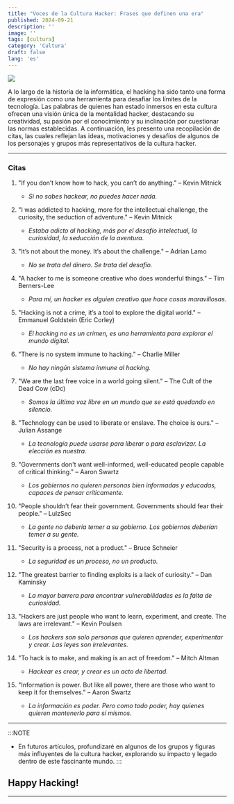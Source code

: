 ```yaml
---
title: "Voces de la Cultura Hacker: Frases que definen una era"
published: 2024-09-21
description: ''
image: ''
tags: [cultura]
category: 'Cultura'
draft: false 
lang: 'es'
---
```


![](https://ngathanblog.wordpress.com/wp-content/uploads/2019/02/hacker_culture.jpg?w=640)


A lo largo de la historia de la informática, el hacking ha sido tanto una forma de expresión como una herramienta para desafiar los límites de la tecnología. Las palabras de quienes han estado inmersos en esta cultura ofrecen una visión única de la mentalidad hacker, destacando su creatividad, su pasión por el conocimiento y su inclinación por cuestionar las normas establecidas. A continuación, les presento una recopilación de citas, las cuales reflejan las ideas, motivaciones y desafíos de algunos de los personajes y grupos más representativos de la cultura hacker.
_________

### Citas

1. "If you don’t know how to hack, you can’t do anything." – Kevin Mitnick  
   - *Si no sabes hackear, no puedes hacer nada.* 

2. "I was addicted to hacking, more for the intellectual challenge, the curiosity, the seduction of adventure." – Kevin Mitnick  
   - *Estaba adicto al hacking, más por el desafío intelectual, la curiosidad, la seducción de la aventura.*

3. "It’s not about the money. It’s about the challenge." – Adrian Lamo  
   - *No se trata del dinero. Se trata del desafío.*

4. "A hacker to me is someone creative who does wonderful things." – Tim Berners-Lee  
   - *Para mí, un hacker es alguien creativo que hace cosas maravillosas.*

5. "Hacking is not a crime, it’s a tool to explore the digital world." – Emmanuel Goldstein (Eric Corley)  
   - *El hacking no es un crimen, es una herramienta para explorar el mundo digital.*

6. "There is no system immune to hacking." – Charlie Miller  
   - *No hay ningún sistema inmune al hacking.*

7. "We are the last free voice in a world going silent." – The Cult of the Dead Cow (cDc)  
   - *Somos la última voz libre en un mundo que se está quedando en silencio.*

8. "Technology can be used to liberate or enslave. The choice is ours." – Julian Assange  
   - *La tecnología puede usarse para liberar o para esclavizar. La elección es nuestra.*

9. "Governments don't want well-informed, well-educated people capable of critical thinking." – Aaron Swartz  
   - *Los gobiernos no quieren personas bien informadas y educadas, capaces de pensar críticamente.*

10. "People shouldn’t fear their government. Governments should fear their people." – LulzSec  
    - *La gente no debería temer a su gobierno. Los gobiernos deberían temer a su gente.*

11. "Security is a process, not a product." – Bruce Schneier  
    - *La seguridad es un proceso, no un producto.*

12. "The greatest barrier to finding exploits is a lack of curiosity." – Dan Kaminsky  
    - *La mayor barrera para encontrar vulnerabilidades es la falta de curiosidad.*

13. "Hackers are just people who want to learn, experiment, and create. The laws are irrelevant." – Kevin Poulsen  
    - *Los hackers son solo personas que quieren aprender, experimentar y crear. Las leyes son irrelevantes.*

14. "To hack is to make, and making is an act of freedom." – Mitch Altman  
    - *Hackear es crear, y crear es un acto de libertad.*

15. "Information is power. But like all power, there are those who want to keep it for themselves." – Aaron Swartz  
    - *La información es poder. Pero como todo poder, hay quienes quieren mantenerlo para sí mismos.*



________

:::NOTE
- En futuros artículos, profundizaré en algunos de los grupos y figuras más influyentes de la cultura hacker, explorando su impacto y legado dentro de este fascinante mundo.
:::

## Happy Hacking!
________

